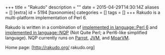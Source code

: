 +++
title = "Rakudo"
description = ""
date = 2015-04-29T14:30:14Z
aliases = []
[extra]
id = 5194
[taxonomies]
categories = []
tags = []
+++
Rakudo is a multi-platform implementation of Perl 6.

Rakudo is written in a combination of [implemented in language::Perl 6](https://rosettacode.org/wiki/implemented_in_language::Perl_6) and [implemented in language::NQP](https://rosettacode.org/wiki/implemented_in_language::NQP) (Not Quite Perl; a Perl6-like simplified language).  NQP currently runs on [Parrot](https://rosettacode.org/wiki/Parrot), [JVM](https://rosettacode.org/wiki/JVM), and [MoarVM](https://rosettacode.org/wiki/MoarVM).

Home page: [http://rakudo.org/ rakudo.org]
